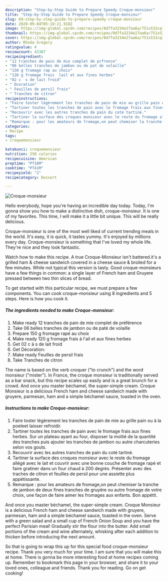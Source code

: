 ```yaml
---
description: "Step-by-Step Guide to Prepare Speedy Croque-monsieur"
title: "Step-by-Step Guide to Prepare Speedy Croque-monsieur"
slug: 69-step-by-step-guide-to-prepare-speedy-croque-monsieur
date: 2020-09-04T05:10:21.918Z
image: https://img-global.cpcdn.com/recipes/0d7fa3234e27aa6a/751x532cq70/croque-monsieur-photo-principale-de-la-recette.jpg
thumbnail: https://img-global.cpcdn.com/recipes/0d7fa3234e27aa6a/751x532cq70/croque-monsieur-photo-principale-de-la-recette.jpg
cover: https://img-global.cpcdn.com/recipes/0d7fa3234e27aa6a/751x532cq70/croque-monsieur-photo-principale-de-la-recette.jpg
author: Rhoda Gregory
ratingvalue: 4
reviewcount: 42387
recipeingredient:
- "12 tranches de pain de mie complet de prfrence"
- "06 belles tranches de jambon ou de pat de volaille"
- "150 g fromage rap au choix"
- "120 g fromage frais  lail et aux fines herbes"
- "02 c  s de lait froid"
- " Dcoration"
- " Feuilles de persil frais"
- " Tranches de citron"
recipeinstructions:
- "Faire toster légèrement les tranches de pain de mie au grille pain ou à la poeleet laisser refroidir."
- "Tartiner toutes les tranches de pain avec le fromage frais aux fines herbes. Sur un plateau ayant au four, disposer la moitié de la quantité des tranches puis ajouter les tranches de jambon ou autre charcuteries selon vos gouts."
- "Recouvrir avec les autres tranches de pain du coté tartiné."
- "Tartiner la surface des croques monsieur avec le reste du fromage allégé avec le lait et couvrir avec une bonne couche de fromage rapé et faire gratiner dans un four chaud à 200 degrès. Présenter avec des traches de citron et feuilles de persil pour une assiette plus appétissante."
- "Remarque : pour les amateurs de fromage,on peut chemiser la tranche de jambon de deux fines tranches de gruyère ou autre fromage de votre choix, une façon de faire aimer les fromages aux enfants. Bon appétit."
categories:
- Recipe
tags:
- croquemonsieur

katakunci: croquemonsieur 
nutrition: 250 calories
recipecuisine: American
preptime: "PT16M"
cooktime: "PT41M"
recipeyield: "2"
recipecategory: Dessert

---
```



![Croque-monsieur](https://img-global.cpcdn.com/recipes/0d7fa3234e27aa6a/751x532cq70/croque-monsieur-photo-principale-de-la-recette.jpg)

Hello everybody, hope you're having an incredible day today. Today, I'm gonna show you how to make a distinctive dish, croque-monsieur. It is one of my favorites. This time, I will make it a little bit unique. This will be really delicious.

Croque-monsieur is one of the most well liked of current trending meals in the world. It's easy, it is quick, it tastes yummy. It's enjoyed by millions every day. Croque-monsieur is something that I've loved my whole life. They're nice and they look fantastic.

Watch how to make this recipe. A true Croque-Monsieur isn&#39;t battered.it&#39;s a grilled ham &amp; cheese sandwich covered in a cheese sauce &amp; broiled for a few minutes. While not typical this version is tasty. Good croque-monsieurs have a few things in common: a single layer of French ham and Gruyere pressed between two thin slices of bread.


To get started with this particular recipe, we must prepare a few components. You can cook croque-monsieur using 8 ingredients and 5 steps. Here is how you cook it.

<!--inarticleads1-->

##### The ingredients needed to make Croque-monsieur:

1. Make ready 12 tranches de pain de mie complet de préférence
1. Take 06 belles tranches de jambon ou de paté de volaille
1. Prepare 150 g fromage rapé au choix
1. Make ready 120 g fromage frais à l&#39;ail et aux fines herbes
1. Get 02 c à s de lait froid
1. Get  Décoration:
1. Make ready  Feuilles de persil frais
1. Take  Tranches de citron


The name is based on the verb croquer (&#34;to crunch&#34;) and the word monsieur (&#34;mister&#34;). In France, the croque monsieur is traditionally served as a bar snack, but this recipe scales up easily and is a great brunch for a crowd. And once you master béchamel, the super-simple cream. Croque Monsieur is a delicious French ham and cheese sandwich made with gruyere, parmesan, ham and a simple béchamel sauce, toasted in the oven. 

<!--inarticleads2-->

##### Instructions to make Croque-monsieur:

1. Faire toster légèrement les tranches de pain de mie au grille pain ou à la poeleet laisser refroidir.
1. Tartiner toutes les tranches de pain avec le fromage frais aux fines herbes. Sur un plateau ayant au four, disposer la moitié de la quantité des tranches puis ajouter les tranches de jambon ou autre charcuteries selon vos gouts.
1. Recouvrir avec les autres tranches de pain du coté tartiné.
1. Tartiner la surface des croques monsieur avec le reste du fromage allégé avec le lait et couvrir avec une bonne couche de fromage rapé et faire gratiner dans un four chaud à 200 degrès. Présenter avec des traches de citron et feuilles de persil pour une assiette plus appétissante.
1. Remarque : pour les amateurs de fromage,on peut chemiser la tranche de jambon de deux fines tranches de gruyère ou autre fromage de votre choix, une façon de faire aimer les fromages aux enfants. Bon appétit.


And once you master béchamel, the super-simple cream. Croque Monsieur is a delicious French ham and cheese sandwich made with gruyere, parmesan, ham and a simple béchamel sauce, toasted in the oven. Serve with a green salad and a small cup of French Onion Soup and you have the perfect Parisian meal! Gradually stir the flour into the butter. Add small portions of the cream and wine alternately, whisking after each addition to thicken before introducing the next amount. 

So that is going to wrap this up for this special food croque-monsieur recipe. Thank you very much for your time. I am sure that you will make this at home. There is gonna be more interesting food at home recipes coming up. Remember to bookmark this page in your browser, and share it to your loved ones, colleague and friends. Thank you for reading. Go on get cooking!
